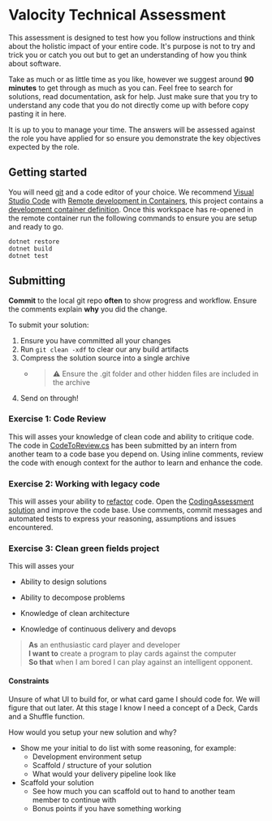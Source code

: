# Valocity Technical Assessment

This assessment is designed to test how you follow instructions and think about
the holistic impact of your entire code. It's purpose is not to try and trick
you or catch you out but to get an understanding of how you think about software.

Take as much or as little time as you like, however we suggest around
**90 minutes** to get through as much as you can. Feel free to search for
solutions, read documentation, ask for help. Just make sure that you try to
understand any code that you do not directly come up with before copy pasting
it in here.

It is up to you to manage your time. The answers will be assessed against the
role you have applied for so ensure you demonstrate the key objectives expected
by the role.

## Getting started

You will need [git](https://git-scm.com/) and a code editor of your choice.
We recommend [Visual Studio Code](https://code.visualstudio.com/) with
[Remote development in Containers](https://code.visualstudio.com/docs/remote/containers-tutorial),
this project contains a [development container definition](./.devcontainer/devcontainer.json).
Once this workspace has re-opened in the remote container run the following
commands to ensure you are setup and ready to go.

```pwsh
dotnet restore
dotnet build
dotnet test
```

## Submitting

**Commit** to the local git repo **often** to show progress and workflow. Ensure
the comments explain **why** you did the change.

To submit your solution:

 1. Ensure you have committed all your changes
 1. Run `git clean -xdf` to clear our any build artifacts
 1. Compress the solution source into a single archive
    - > ⚠ Ensure the .git folder and other hidden files are included in the archive
 1. Send on through!

### Exercise 1: Code Review

This will asses your knowledge of clean code and ability to critique code.
The code in [CodeToReview.cs](CodeToReview.cs) has been submitted by an intern
from another team to a code base you depend on. Using inline comments, review
the code with enough context for the author to learn and enhance the code.

### Exercise 2: Working with legacy code

This will asses your ability to [refactor](https://www.lexico.com/definition/refactor)
code. Open the [CodingAssessment solution](./ReFactor/CodeToRefactor.cs) and improve
the code base. Use comments, commit messages and automated tests to express your
reasoning, assumptions and issues encountered.

### Exercise 3: Clean green fields project

This will asses your


- Ability to design solutions

- Ability to decompose problems

- Knowledge of clean architecture
- Knowledge of continuous delivery and devops

> **As** an enthusiastic card player and developer </br>
> **I want to** create a program to play cards against the computer </br>
> **So that** when I am bored I can play against an intelligent opponent.

#### Constraints

Unsure of what UI to build for, or what card game I should code for. We will figure that out later. At this stage I know I need a concept of a Deck, Cards and a Shuffle function.

How would you setup your new solution and why?

- Show me your initial to do list with some reasoning, for example:
  - Development environment setup
  - Scaffold / structure of your solution
  - What would your delivery pipeline look like
- Scaffold your solution
  - See how much you can scaffold out to hand to another team member to continue with
  - Bonus points if you have something working

